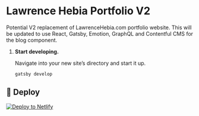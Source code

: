 <h1>
  Lawrence Hebia Portfolio V2
</h1>

Potential V2 replacement of LawrenceHebia.com portfolio website. This will be updated to use React, Gatsby, Emotion, GraphQL and Contentful CMS for the blog component.

1.  **Start developing.**

    Navigate into your new site’s directory and start it up.

    ```shell
    gatsby develop
    ```

## 💫 Deploy

[![Deploy to Netlify](https://www.netlify.com/img/deploy/button.svg)](https://app.netlify.com/start/deploy?repository=https://github.com/gatsbyjs/gatsby-starter-hello-world)
